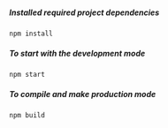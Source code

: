 

##### Installed required project dependencies

```
npm install
```

##### To start with the development mode

```
npm start
```

##### To compile and make production mode

```
npm build
```
